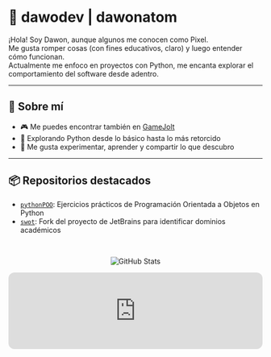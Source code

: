 # 👾 dawodev | dawonatom

¡Hola! Soy Dawon, aunque algunos me conocen como Pixel.  
Me gusta romper cosas (con fines educativos, claro) y luego entender cómo funcionan.  
Actualmente me enfoco en proyectos con Python, me encanta explorar el comportamiento del software desde adentro.

---

## 🧠 Sobre mí

- 🎮 Me puedes encontrar también en [GameJolt](https://gamejolt.com/@dabodev)
- 🐍 Explorando Python desde lo básico hasta lo más retorcido
- 🧪 Me gusta experimentar, aprender y compartir lo que descubro

---

## 📦 Repositorios destacados

- [`pythonPOO`](https://github.com/dawonatom/pythonPOO): Ejercicios prácticos de Programación Orientada a Objetos en Python
- [`swot`](https://github.com/dawonatom/swot): Fork del proyecto de JetBrains para identificar dominios académicos

<br>
<div align="center">

![GitHub Stats](https://github-readme-stats.vercel.app/api?username=dawonatom&show_icons=true&theme=radical)

</div>

<iframe data-testid="embed-iframe" style="border-radius:12px" src="https://open.spotify.com/embed/playlist/0wlY48LYQWBxKp80CyqEt0?utm_source=generator&theme=0" width="100%" height="152" frameBorder="0" allowfullscreen="" allow="autoplay; clipboard-write; encrypted-media; fullscreen; picture-in-picture" loading="lazy"></iframe>
